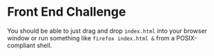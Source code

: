 Front End Challenge
===================

You should be able to just drag and drop `index.html` into your browser window
or run something like `firefox index.html &` from a POSIX-compliant shell.
